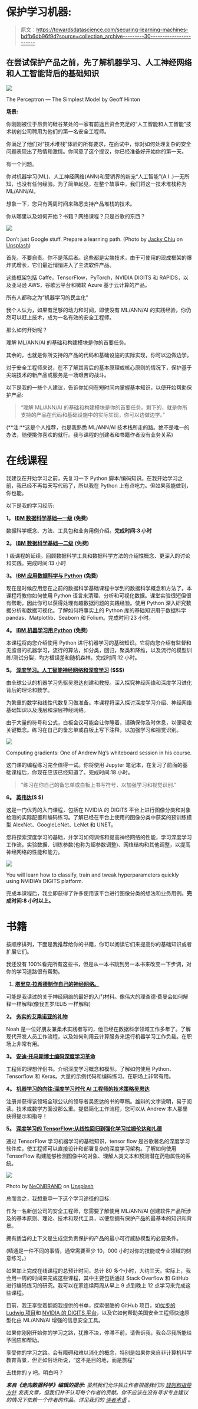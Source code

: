# 保护学习机器:

> 原文：<https://towardsdatascience.com/securing-learning-machines-bdfb6db96f9d?source=collection_archive---------30----------------------->

## 在尝试保护产品之前，先了解机器学习、人工神经网络和人工智能背后的基础知识

![](img/0a6122e528b942bda59b420264b5b530.png)

The Perceptron — The Simplest Model by Geoff Hinton

**场景:**

你刚刚被位于昂贵的硅谷某处的一家有前途且资金充足的“人工智能和人工智能”技术初创公司聘用为他们的第一名安全工程师。

你满足了他们对“技术堆栈”体验的所有要求，在面试中，你对如何处理复杂的安全问题表现出了热情和激情。你同意了这个提议，你已经准备好开始你的第一天。

有一个问题。

你对机器学习(ML)、人工神经网络(ANN)和营销界的新宠“人工智能”(A.I .)一无所知，也没有任何经验。为了简单起见，在整个故事中，我们将这一技术堆栈称为 ML/ANN/AI。

想象一下，您只有两周时间来熟悉支持产品堆栈的技术。

你从哪里以及如何开始？书籍？网络课程？只是谷歌的东西？

![](img/ff1f71febaf644b33578246826fb1ea2.png)

Don’t just Google stuff. Prepare a learning path. (Photo by [Jacky Chiu](https://unsplash.com/photos/_kf2Z44k7Ng?utm_source=unsplash&utm_medium=referral&utm_content=creditCopyText) on [Unsplash](https://unsplash.com/search/photos/startup-software-engineer?utm_source=unsplash&utm_medium=referral&utm_content=creditCopyText))

首先，不要自责。你不是落后者。这些都是尖端技术，由于可使用的现成框架的爆炸式增长，它们最近悄悄进入了主流软件产品。

这些框架包括 Caffe，TensorFlow，PyTorch，NVIDIA DIGITS 和 RAPIDS，以及亚马逊 AWS，谷歌云平台和微软 Azure 基于云计算的产品。

所有人都称之为“机器学习的民主化”

我个人认为，如果有足够的动力和时间，即使没有 ML/ANN/AI 的实践经验，你仍然可以赶上技术，成为一名有效的安全工程师。

那么如何开始呢？

理解 ML/ANN/AI 的基础和构建模块是你的首要任务。

其余的，也就是你所支持的产品的代码和基础设施的实际实现，你可以边做边学。

对于安全工程师来说，在不了解其背后的基本原理或核心原则的情况下，保护基于尖端技术的新产品或服务是一场艰苦的战斗。

以下是我的一些个人建议，告诉你如何在短时间内掌握基本知识，以便开始帮助保护产品:

> “理解 ML/ANN/AI 的基础和构建模块是你的首要任务。剩下的，就是你所支持的产品在代码和基础设施中的实际实现，你可以边做边学。”

(**注:**这是个人推荐，也是我熟悉 ML/ANN/AI 技术栈所走的路。绝不是唯一的办法，随便挑你喜欢的就行。我与课程的创建者和书籍作者没有业务关系)

# **在线课程**

我建议在开始学习之前，先复习一下 Python 脚本/编码知识。在我开始学习之前，我已经不再每天写代码了，所以我在 Python 上有点吃力。但如果我能做到，你也能。

以下是我的学习经历:

**1。** [**IBM 数据科学基础—一级**](https://cognitiveclass.ai/courses/data-science-101/) **(免费)**

数据科学概念、方法、工具包和业务用例介绍。**完成时间:3 小时**

**2。** [**IBM 数据科学基础—二级**](https://cognitiveclass.ai/learn/data-science/) **(免费)**

1 级课程的延续。回顾数据科学工具和数据科学方法的介绍性概念、更深入的讨论和实践。完成时间:13 小时

**3。** [**IBM 应用数据科学与 Python**](https://cognitiveclass.ai/learn/data-science-with-python/) **(免费)**

现在是时候应用您在之前的数据科学基础课程中学到的数据科学概念和方法了。本课程将教你如何使用 Python 语言来清理、分析和可视化数据。课堂实验很短但很有帮助，因此你可以获得处理有趣数据问题的实践经验。使用 Python 深入研究数据分析和数据可视化。了解如何将事实上的 Python 库的基础知识用于数据科学 pandas、Matplotlib、Seaborn 和 Folium。完成时间:23 小时。

**4。** [**IBM 机器学习用 Python**](https://cognitiveclass.ai/badges/machine-learning-python/) **(免费)**

本课程将向您介绍使用 Python 进行机器学习的基础知识。它将向您介绍有监督和无监督的机器学习，流行的算法，如分类，回归，聚类和降维，以及流行的模型训练/测试分裂，均方根误差和随机森林。完成时间:12 小时。

**5。** [**深度学习。人工智能神经网络和深度学习**](https://www.deeplearning.ai/deep-learning-specialization/) **($$$)**

由全球公认的机器学习先驱吴恩达创建和教授。深入探究神经网络和深度学习进化背后的理论和数学。

为繁重的数学和线性代数复习做准备。本课程将深入探讨深度学习介绍、神经网络基础知识以及浅层和深层神经网络。

由于大量的符号和公式，白板会议可能会让你睡着，请确保你及时休息，以便吸收关键概念。练习在自己的备忘单或白板上写下注释，以加强学习和视觉识别。

![](img/b530d98578e80229412b0237784eca56.png)

Computing gradients: One of Andrew Ng’s whiteboard session in his course.

这门课的编程练习完全值得一试。你将使用 Jupyter 笔记本，在复习了前面的基础课程后，你现在应该已经知道了。完成时间:18 小时。

> "练习在你自己的备忘单或白板上书写符号，以加强学习和视觉识别."

**6。** [**英伟达**](https://www.nvidia.com/en-us/deep-learning-ai/education/)**($ $)**

这是一门优秀的入门课程，包括在 NVIDIA 的 DIGITS 平台上进行图像分类和对象检测的实际配置和编码练习。了解已经在平台上使用的图像分类中获奖的预训练模型 AlexNet、GoogleLeNet、LeNet 和 UNET。

您将探索深度学习的基础，并学习如何训练和提高神经网络的性能，学习深度学习工作流，实验数据、训练参数(也称为超参数调整)、网络结构和其他调整，以提高神经网络的性能和能力。

![](img/82600521ea74792bad463b607b75a9f6.png)

You will learn how to classify, train and tweak hyperparameters quickly using NVIDIA’s DIGITS platform.

完成本课程后，我立即获得了许多使用该平台进行图像分类的想法和业务用例。**完成时间:8 小时以上。**

# **书籍**

按顺序排列，下面是我推荐给你的书籍，你可以阅读它们来提高你的基础知识或者扩展它们。

我还没有 100%看完所有这些书，但是从一本书跳到另一本书来改变一下步调，对你的学习道路很有帮助。

1. [**塔里克·拉希德制作自己的神经网络。**](https://www.amazon.com/Make-Your-Own-Neural-Network/dp/1530826608/ref=sr_1_2?keywords=Make+your+own+neural+network&qid=1551640616&s=gateway&sr=8-2)

可能是我读过的关于神经网络的最好的入门材料。像伟大的理查德·费曼会如何解释一样解释(像我五岁/ELI5 一样解释)

**2。** [**务实的艾乘诺亚的礼物**](https://www.amazon.com/Pragmatic-AI-Introduction-Cloud-Based-Analytics/dp/0134863860/ref=sr_1_1?keywords=Pragmatic+AI&qid=1551640674&s=gateway&sr=8-1)

Noah 是一位好朋友兼柔术实践者写的，他已经在数据科学领域工作多年了。了解现代开发人员工作流程，以及如何利用云计算服务来运行机器学习工作负载。在职场上非常有用。

**3。** [**安迪·托马斯博士编码深度学习革命**](https://adventuresinmachinelearning.com/coding-deep-learning-ebook/)

工程师的理想伴侣书。介绍深度学习概念和模型。了解如何使用 Python、Tensorflow 和 Keras。大量的示例代码和编码练习。在职场上非常有用。

**4。** [**机器学习的向往:深度学习时代 AI 工程师的技术策略吴恩达**](https://www.mlyearning.org/)

注册并获得该领域全球公认的领导者吴恩达的书的草稿。雄辩的文字说明，易于阅读。技术或数学方面没那么重。提倡简化工作流程，您可以从 Andrew 本人那里获得提示和指导！

**5。** [**深度学习的 TensorFlow:从线性回归到强化学习拉姆伦达和扎德**](https://www.amazon.com/TensorFlow-Deep-Learning-Regression-Reinforcement/dp/1491980451/ref=sr_1_5?keywords=Tensorflow+for+Deep+Learning&qid=1551714229&s=books&sr=1-5)

通过 TensorFlow 学习机器学习的基础知识，tensor flow 是谷歌著名的深度学习软件库，使工程师可以直接设计和部署复杂的深度学习架构。了解如何使用 TensorFlow 构建能够检测图像中的对象、理解人类文本和预测潜在药物属性的系统。

![](img/c9f6db791e245c0018878afded88b644.png)

Photo by [NeONBRAND](https://unsplash.com/photos/uEcSKKDB1pg?utm_source=unsplash&utm_medium=referral&utm_content=creditCopyText) on [Unsplash](https://unsplash.com/search/photos/learn-to-code?utm_source=unsplash&utm_medium=referral&utm_content=creditCopyText)

总而言之，我想重申一下这个学习途径的目标:

作为一名新创公司的安全工程师，您需要了解使用 ML/ANN/AI 创建软件产品所涉及的基本原则、理论、技术和现代工具，以便您拥有保护产品的最基本的知识和背景。

拥有适当的上下文是生成您负责保护的产品的最小可行威胁模型的必要条件。

(精通是一件不同的事情，通常需要至少 10，000 小时对你的技能或专业领域的刻意练习。)

如果加上完成在线课程的总预计时间，总计 80 多个小时，大约三天。实际上，我会用一周的时间来完成这些课程，其中主要包括通过 Stack Overflow 和 GitHub 进行编码练习的研究。我可以在家连续两周从早上 9 点到晚上 12 点学习来完成这些课程。

目前，我正享受着翻阅我提供的书单，探索很酷的 GitHub 项目，如[优步的 Ludwig 项目](https://uber.github.io/ludwig/)和 [NVIDIA 的 DIGITS 平台](https://developer.nvidia.com/digits)，以及它如何帮助美国安全工程师快速原型化由 ML/ANN/AI 增强的信息安全工具。

如果你刚刚开始你的学习之路，犹豫不决，停滞不前，请告诉我，我会尽我所能给予回应和帮助。

享受你的学习之路。会有障碍和难以消化的概念，特别是如果你来自非计算机科学教育背景，但正如俗话所说，“这不是目的地，而是旅程”

去找你的 y 吧。明白吗？

***来自《走向数据科学》编辑的提示:*** *虽然我们允许独立作者根据我们的* [*规则和指导方针*](/questions-96667b06af5) *发表文章，但我们并不认可每个作者的贡献。你不应该在没有寻求专业建议的情况下依赖一个作者的作品。详见我们的* [*读者术语*](/readers-terms-b5d780a700a4) *。*